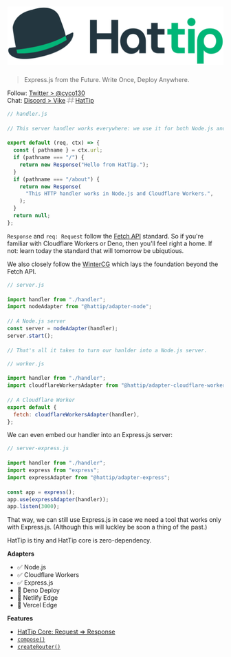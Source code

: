 # ![HatTip](graphics/logo.svg)

> Express.js from the Future. Write Once, Deploy Anywhere.

Follow: [Twitter > @cyco130](https://twitter.com/cyco130)
<br/>
Chat: <a href="https://discord.com/invite/H23tjRxFvx">Discord > Vike<img src="/graphics/hash.svg" height="17" width="23" valign="text-bottom" alt="hash"/>HatTip</a>

```js
// handler.js

// This server handler works everywhere: we use it for both Node.js and Cloudflare Workers.

export default (req, ctx) => {
  const { pathname } = ctx.url;
  if (pathname === "/") {
    return new Response("Hello from HatTip.");
  }
  if (pathname === "/about") {
    return new Response(
      "This HTTP handler works in Node.js and Cloudflare Workers.",
    );
  }
  return null;
};
```

`Response` and `req: Request` follow the [Fetch API](https://developer.mozilla.org/en-US/docs/Web/API/Fetch_API) standard. So if you're familiar with Cloudflare Workers or Deno, then you'll feel right a home. If not: learn today the standard that will tomorrow be ubiqutious.

We also closely follow the [WinterCG](https://wintercg.org/) which lays the foundation beyond the Fetch API.

```js
// server.js

import handler from "./handler";
import nodeAdapter from "@hattip/adapter-node";

// A Node.js server
const server = nodeAdapter(handler);
server.start();

// That's all it takes to turn our hanlder into a Node.js server.
```

```js
// worker.js

import handler from "./handler";
import cloudflareWorkersAdapter from "@hattip/adapter-cloudflare-workers";

// A Cloudflare Worker
export default {
  fetch: cloudflareWorkersAdapter(handler),
};
```

We can even embed our handler into an Express.js server:

```js
// server-express.js

import handler from "./handler";
import express from "express";
import expressAdapter from "@hattip/adapter-express";

const app = express();
app.use(expressAdapter(handler));
app.listen(3000);
```

That way, we can still use Express.js in case we need a tool that works only with Express.js. (Although this will luckley be soon a thing of the past.)

HatTip is tiny and HatTip core is zero-dependency.

**Adapters**

- ✅ Node.js
- ✅ Cloudflare Workers
- ✅ Express.js
- 🚧 Deno Deploy
- 🚧 Netlify Edge
- 🚧 Vercel Edge

**Features**

- [HatTip Core: Request => Response](./packages/core#readme)
- [`compose()`](./packages/core/src/compose#readme)
- [`createRouter()`](./packages/router#readme)

